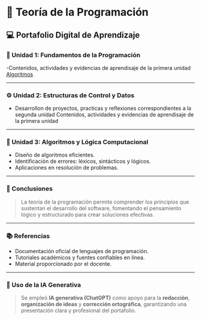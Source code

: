 # 🧠 Teoría de la Programación

## 💻 Portafolio Digital de Aprendizaje

### 📘 Unidad 1: Fundamentos de la Programación

-Contenidos, actividades y evidencias de aprendisaje de la primera unidad
[Algoritmos](Unidad_1.md)

---

### ⚙️ Unidad 2: Estructuras de Control y Datos
- Desarrollon de proyectos, practicas y reflexiones correspondientes a la segunda unidad Contenidos, actividades y evidencias de aprendisaje de la primera unidad
---

### 🧩 Unidad 3: Algoritmos y Lógica Computacional
- Diseño de algoritmos eficientes.  
- Identificación de errores: léxicos, sintácticos y lógicos.  
- Aplicaciones en resolución de problemas.  

---

### 🧭 Conclusiones
> La teoría de la programación permite comprender los principios que sustentan el desarrollo del software, fomentando el pensamiento lógico y estructurado para crear soluciones efectivas.

---

### 📚 Referencias
- Documentación oficial de lenguajes de programación.  
- Tutoriales académicos y fuentes confiables en línea.  
- Material proporcionado por el docente.  

---

### 🤖 Uso de la IA Generativa
> Se empleó **IA generativa (ChatGPT)** como apoyo para la **redacción**, **organización de ideas** y **corrección ortográfica**, garantizando una presentación clara y profesional del portafolio.
